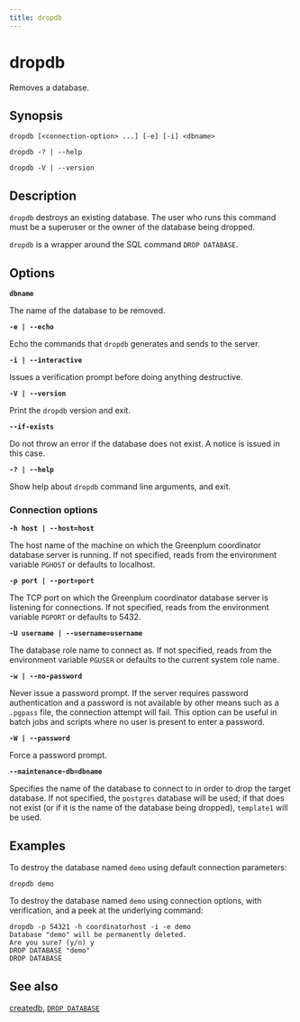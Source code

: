```yaml
---
title: dropdb
---
```


# dropdb

Removes a database.

## Synopsis

```shell
dropdb [<connection-option> ...] [-e] [-i] <dbname>

dropdb -? | --help

dropdb -V | --version
```

## Description

`dropdb` destroys an existing database. The user who runs this command must be a superuser or the owner of the database being dropped.

`dropdb` is a wrapper around the SQL command `DROP DATABASE`.

## Options

**`dbname`**

The name of the database to be removed.

**`-e | --echo`**

Echo the commands that `dropdb` generates and sends to the server.

**`-i | --interactive`**

Issues a verification prompt before doing anything destructive.

**`-V | --version`**

Print the `dropdb` version and exit.

**`--if-exists`**

Do not throw an error if the database does not exist. A notice is issued in this case.

**`-? | --help`**

Show help about `dropdb` command line arguments, and exit.

### Connection options

**`-h host | --host=host`**

The host name of the machine on which the Greenplum coordinator database server is running. If not specified, reads from the environment variable `PGHOST` or defaults to localhost.

**`-p port | --port=port`**

The TCP port on which the Greenplum coordinator database server is listening for connections. If not specified, reads from the environment variable `PGPORT` or defaults to 5432.

**`-U username | --username=username`**

The database role name to connect as. If not specified, reads from the environment variable `PGUSER` or defaults to the current system role name.

**`-w | --no-password`**

Never issue a password prompt. If the server requires password authentication and a password is not available by other means such as a `.pgpass` file, the connection attempt will fail. This option can be useful in batch jobs and scripts where no user is present to enter a password.

**`-W | --password`**

Force a password prompt.

**`--maintenance-db=dbname`**

Specifies the name of the database to connect to in order to drop the target database. If not specified, the `postgres` database will be used; if that does not exist (or if it is the name of the database being dropped), `template1` will be used.

## Examples

To destroy the database named `demo` using default connection parameters:

```shell
dropdb demo
```

To destroy the database named `demo` using connection options, with verification, and a peek at the underlying command:

```shell
dropdb -p 54321 -h coordinatorhost -i -e demo
Database "demo" will be permanently deleted.
Are you sure? (y/n) y
DROP DATABASE "demo"
DROP DATABASE
```

## See also

[createdb](/docs/system-utilities/db-util-createdb.md), [`DROP DATABASE`](/docs/sql-stmts/sql-stmt-drop-database.md)
